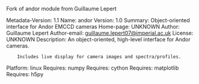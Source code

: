 Fork of andor module from Guillaume Lepert

Metadata-Version: 1.1
Name: andor
Version: 1.0
Summary: Object-oriented interface for Andor EMCCD cameras
Home-page: UNKNOWN
Author: Guillaume Lepert
Author-email: guillaume.lepert07@imperial.ac.uk
License: UNKNOWN
Description: An object-oriented, high-level interface for Andor cameras.
        
        Includes live display for camera images and spectra/profiles.
            
Platform: linux
Requires: numpy
Requires: cython
Requires: matplotlib
Requires: h5py
